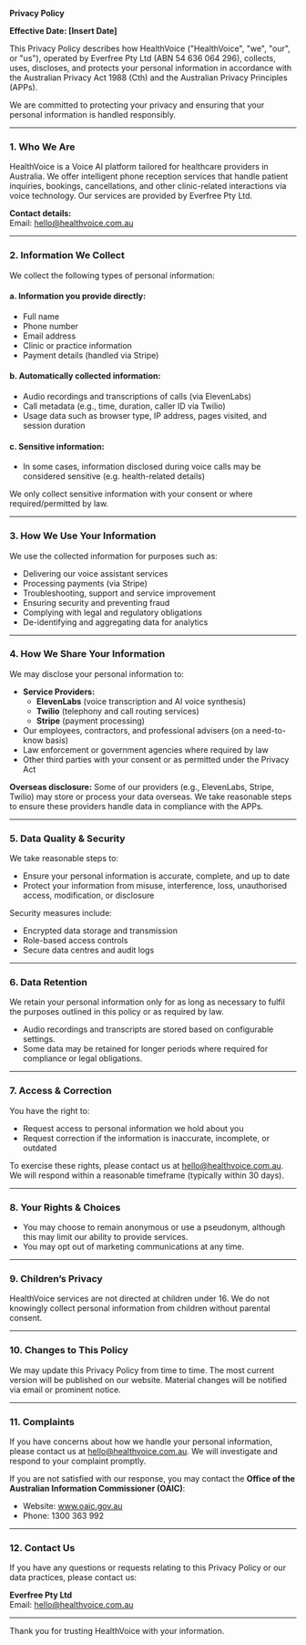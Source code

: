 **Privacy Policy**

**Effective Date: [Insert Date]**

This Privacy Policy describes how HealthVoice ("HealthVoice", "we", "our", or "us"), operated by Everfree Pty Ltd (ABN 54 636 064 296), collects, uses, discloses, and protects your personal information in accordance with the Australian Privacy Act 1988 (Cth) and the Australian Privacy Principles (APPs).

We are committed to protecting your privacy and ensuring that your personal information is handled responsibly.

---

### 1. Who We Are

HealthVoice is a Voice AI platform tailored for healthcare providers in Australia. We offer intelligent phone reception services that handle patient inquiries, bookings, cancellations, and other clinic-related interactions via voice technology. Our services are provided by Everfree Pty Ltd.

**Contact details:**  
Email: hello@healthvoice.com.au

---

### 2. Information We Collect

We collect the following types of personal information:

#### a. Information you provide directly:
- Full name
- Phone number
- Email address
- Clinic or practice information
- Payment details (handled via Stripe)

#### b. Automatically collected information:
- Audio recordings and transcriptions of calls (via ElevenLabs)
- Call metadata (e.g., time, duration, caller ID via Twilio)
- Usage data such as browser type, IP address, pages visited, and session duration

#### c. Sensitive information:
- In some cases, information disclosed during voice calls may be considered sensitive (e.g. health-related details)

We only collect sensitive information with your consent or where required/permitted by law.

---

### 3. How We Use Your Information

We use the collected information for purposes such as:
- Delivering our voice assistant services
- Processing payments (via Stripe)
- Troubleshooting, support and service improvement
- Ensuring security and preventing fraud
- Complying with legal and regulatory obligations
- De-identifying and aggregating data for analytics

---

### 4. How We Share Your Information

We may disclose your personal information to:

- **Service Providers:**
    - **ElevenLabs** (voice transcription and AI voice synthesis)
    - **Twilio** (telephony and call routing services)
    - **Stripe** (payment processing)
- Our employees, contractors, and professional advisers (on a need-to-know basis)
- Law enforcement or government agencies where required by law
- Other third parties with your consent or as permitted under the Privacy Act

**Overseas disclosure:** Some of our providers (e.g., ElevenLabs, Stripe, Twilio) may store or process your data overseas. We take reasonable steps to ensure these providers handle data in compliance with the APPs.

---

### 5. Data Quality & Security

We take reasonable steps to:
- Ensure your personal information is accurate, complete, and up to date
- Protect your information from misuse, interference, loss, unauthorised access, modification, or disclosure

Security measures include:
- Encrypted data storage and transmission
- Role-based access controls
- Secure data centres and audit logs

---

### 6. Data Retention

We retain your personal information only for as long as necessary to fulfil the purposes outlined in this policy or as required by law.

- Audio recordings and transcripts are stored based on configurable settings.
- Some data may be retained for longer periods where required for compliance or legal obligations.

---

### 7. Access & Correction

You have the right to:
- Request access to personal information we hold about you
- Request correction if the information is inaccurate, incomplete, or outdated

To exercise these rights, please contact us at hello@healthvoice.com.au. We will respond within a reasonable timeframe (typically within 30 days).

---

### 8. Your Rights & Choices

- You may choose to remain anonymous or use a pseudonym, although this may limit our ability to provide services.
- You may opt out of marketing communications at any time.

---

### 9. Children’s Privacy

HealthVoice services are not directed at children under 16. We do not knowingly collect personal information from children without parental consent.

---

### 10. Changes to This Policy

We may update this Privacy Policy from time to time. The most current version will be published on our website. Material changes will be notified via email or prominent notice.

---

### 11. Complaints

If you have concerns about how we handle your personal information, please contact us at hello@healthvoice.com.au. We will investigate and respond to your complaint promptly.

If you are not satisfied with our response, you may contact the **Office of the Australian Information Commissioner (OAIC)**:
- Website: www.oaic.gov.au
- Phone: 1300 363 992

---

### 12. Contact Us

If you have any questions or requests relating to this Privacy Policy or our data practices, please contact us:

**Everfree Pty Ltd**  
Email: hello@healthvoice.com.au

---

Thank you for trusting HealthVoice with your information.

